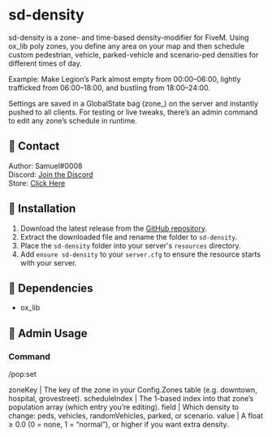# sd-density

sd-density is a zone- and time-based density-modifier for FiveM. Using ox_lib poly zones, you define any area on your map and then schedule custom pedestrian, vehicle, parked-vehicle and scenario-ped densities for different times of day.

Example: Make Legion’s Park almost empty from 00:00–06:00, lightly trafficked from 06:00–18:00, and bustling from 18:00–24:00.

Settings are saved in a GlobalState bag (zone_<key>) on the server and instantly pushed to all clients.
For testing or live tweaks, there’s an admin command to edit any zone’s schedule in runtime.

## 🔔 Contact

Author: Samuel#0008  
Discord: [Join the Discord](https://discord.gg/FzPehMQaBQ)  
Store: [Click Here](https://fivem.samueldev.shop)

## 💾 Installation

1. Download the latest release from the [GitHub repository](https://github.com/Samuels-Development/sd-density/releases).
2. Extract the downloaded file and rename the folder to `sd-density`.
3. Place the `sd-density` folder into your server's `resources` directory.
4. Add `ensure sd-density` to your `server.cfg` to ensure the resource starts with your server.


## 📖 Dependencies
- ox_lib

## 📖 Admin Usage

### Command
/pop:set <zoneKey> <scheduleIndex> <field> <value>

zoneKey | The key of the zone in your Config.Zones table (e.g. downtown, hospital, grovestreet).
scheduleIndex | The 1-based index into that zone’s population array (which entry you’re editing).
field | Which density to change: peds, vehicles, randomVehicles, parked, or scenario.
value | A float ≥ 0.0 (0 = none, 1 = “normal”), or higher if you want extra density.